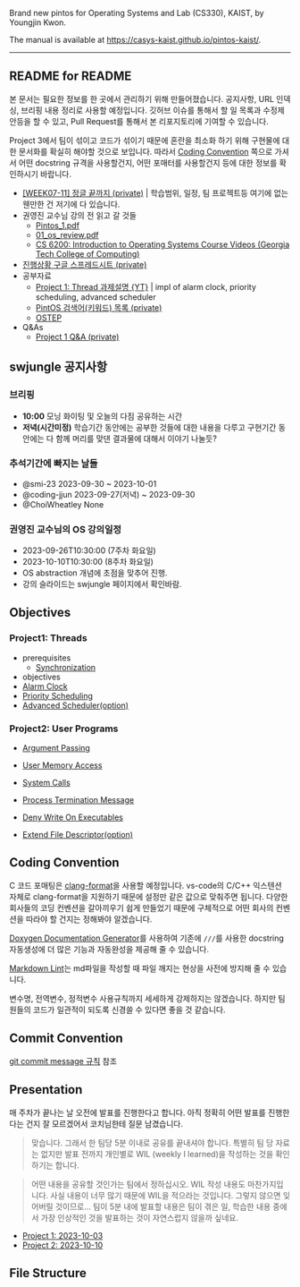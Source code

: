 Brand new pintos for Operating Systems and Lab (CS330), KAIST, by Youngjin Kwon.

The manual is available at <https://casys-kaist.github.io/pintos-kaist/>.

---

## README for README

본 문서는 필요한 정보를 한 곳에서 관리하기 위해 만들어졌습니다. 공지사항, URL 인덱싱, 브리핑 내용 정리로 사용할 예정입니다. 깃허브 이슈를 통해서 할 일 목록과 수정제안등을 할 수 있고, Pull Request를 통해서 본 리포지토리에 기여할 수 있습니다.

Project 3에서 팀이 섞이고 코드가 섞이기 때문에 혼란을 최소화 하기 위해 구현물에 대한 문서화를 확실히 해야할 것으로 보입니다. 따라서 [Coding Convention](#coding-convention) 쪽으로 가셔서 어떤 docstring 규격을 사용할건지, 어떤 포매터를 사용할건지 등에 대한 정보를 확인하시기 바랍니다.

- [\[WEEK07-11\] 정글 끝까지 (private)](https://jungle7-7610626261f4.herokuapp.com/pages/W07-os.html) | 학습범위, 일정, 팀 프로젝트등 여기에 없는 웬만한 건 저기에 다 있습니다.
- 권영진 교수님 강의 전 읽고 갈 것들
  - [Pintos_1.pdf](https://drive.google.com/file/d/1rr1VobnaR8QiWq3TVImvzzHWWdB5d4B5/view)
  - [01_os_review.pdf](https://drive.google.com/file/d/1v7ZT0uCqnSFQQY3jQsnXnCh9WHPpgQxZ/view?usp=sharing)
  - [CS 6200: Introduction to Operating Systems Course Videos (Georgia Tech College of Computing)](https://omscs.gatech.edu/cs-6200-introduction-operating-systems-course-videos)
- [진행상황 구글 스프레드시트 (private)](https://docs.google.com/spreadsheets/d/1SjVvI3bUMruBB_XWPMXSnzziP343g9UCFIphWU4D2iE/edit#gid=0)
- 공부자료
  - [Project 1: Thread 과제설명 {YT}](https://youtu.be/myO2bs5LMak?si=8SmqdzUOKnTZO2dc) | impl of alarm clock, priority scheduling, advanced scheduler
  - [PintOS 검색어(키워드) 목록 (private)](https://jungle7-7610626261f4.herokuapp.com/pages/pintos-keywords.html)
  - [OSTEP](https://pages.cs.wisc.edu/~remzi/OSTEP/)
- Q&As
  - [Project 1 Q&A (private)](https://jungle7-7610626261f4.herokuapp.com/pages/pintos-questions1.html)

## swjungle 공지사항

### 브리핑

- **10:00** 모닝 화이팅 및 오늘의 다짐 공유하는 시간
- **저녁(시간미정)** 학습기간 동안에는 공부한 것들에 대한 내용을 다루고 구현기간 동안에는 다 함께 머리를 맞댄 결과물에 대해서 이야기 나눌듯?

### 추석기간에 빠지는 날들

- @smi-23 2023-09-30 ~ 2023-10-01
- @coding-jjun 2023-09-27(저녁) ~ 2023-09-30
- @ChoiWheatley None

### 권영진 교수님의 OS 강의일정

- 2023-09-26T10:30:00 (7주차 화요일)
- 2023-10-10T10:30:00 (8주차 화요일)
- OS abstraction 개념에 초점을 맞추어 진행.
- 강의 슬라이드는 swjungle 페이지에서 확인바람.

## Objectives

### Project1: Threads

- prerequisites
  - [Synchronization](https://casys-kaist.github.io/pintos-kaist/appendix/synchronization.html)
- objectives
- [Alarm Clock](./doc/alarm_clock.md)
- [Priority Scheduling](#)
- [Advanced Scheduler(option)](#)

### Project2: User Programs

- [Argument Passing](#)

- [User Memory Access](#)

- [System Calls](#)

- [Process Termination Message](#)

- [Deny Write On Executables](#)

- [Extend File Descriptor(option)](#)

## Coding Convention

C 코드 포매팅은 [clang-format](https://clang.llvm.org/docs/ClangFormat.html)을 사용할 예정입니다. vs-code의 C/C++ 익스텐션 자체로 clang-format을 지원하기 때문에 설정만 같은 값으로 맞춰주면 됩니다. 다양한 회사들의 코딩 컨벤션을 갈아끼우기 쉽게 만들었기 때문에 구체적으로 어떤 회사의 컨벤션을 따라야 할 건지는 정해봐야 알겠습니다.

[Doxygen Documentation Generator](https://marketplace.visualstudio.com/items?itemName=cschlosser.doxdocgen)를 사용하여 기존에 `///`를 사용한 docstring 자동생성에 더 많은 기능과 자동완성을 제공해 줄 수 있습니다.

[Markdown Lint](https://marketplace.visualstudio.com/items?itemName=DavidAnson.vscode-markdownlint)는 md파일을 작성할 때 파일 깨지는 현상을 사전에 방지해 줄 수 있습니다.

변수명, 전역변수, 정적변수 사용규칙까지 세세하게 강제하지는 않겠습니다. 하지만 팀원들의 코드가 일관적이 되도록 신경쓸 수 있다면 좋을 것 같습니다.

## Commit Convention

[git commit message 규칙](https://choiwheatley.github.io/git%20commit%20message%20%EA%B7%9C%EC%B9%99/) 참조

## Presentation

매 주차가 끝나는 날 오전에 발표를 진행한다고 합니다. 아직 정확히 어떤 발표를 진행한다는 건지 잘 모르겠어서 코치님한테 질문 남겼습니다.

> 맞습니다. 그래서 한 팀당 5분 이내로 공유를 끝내셔야 합니다.
특별히 팀 당 자료는 없지만 발표 전까지 개인별로 WIL (weekly I learned)을 작성하는 것을 확인하기는 합니다.

> 어떤 내용을 공유할 것인가는 팀에서 정하십시오. WIL 작성 내용도 마찬가지입니다.
사실 내용이 너무 많기 때문에 WIL을 적으라는 것입니다. 그렇지 않으면 잊어버릴 것이므로...
팀이 5분 내에 발표할 내용은 팀이 겪은 일, 학습한 내용 중에서 가장 인상적인 것을 발표하는 것이 자연스럽지 않을까 싶네요.

- [Project 1: 2023-10-03](#)
- [Project 2: 2023-10-10](#)

## File Structure

